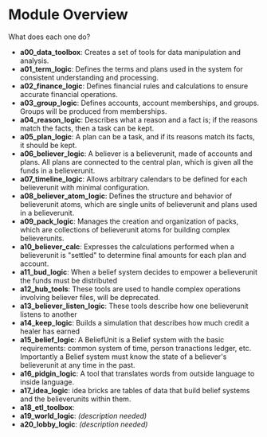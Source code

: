 # Module Overview

What does each one do?

- **a00_data_toolbox**: Creates a set of tools for data manipulation and analysis.
- **a01_term_logic**: Defines the terms and plans used in the system for consistent understanding and processing.
- **a02_finance_logic**: Defines financial rules and calculations to ensure accurate financial operations.
- **a03_group_logic**: Defines accounts, account memberships, and groups. Groups will be produced from memberships.
- **a04_reason_logic**: Describes what a reason and a fact is; if the reasons match the facts, then a task can be kept.
- **a05_plan_logic**: A plan can be a task, and if its reasons match its facts, it should be kept.
- **a06_believer_logic**: A believer is a believerunit, made of accounts and plans. All plans are connected to the central plan, which is given all the funds in a believerunit.
- **a07_timeline_logic**: Allows arbitrary calendars to be defined for each believerunit with minimal configuration.
- **a08_believer_atom_logic**: Defines the structure and behavior of believerunit atoms, which are single units of believerunit and plans used in a believerunit.
- **a09_pack_logic**: Manages the creation and organization of packs, which are collections of believerunit atoms for building complex believerunits.
- **a10_believer_calc**: Expresses the calculations performed when a believerunit is "settled" to determine final amounts for each plan and account.
- **a11_bud_logic**: When a belief system decides to empower a believerunit the funds must be distributed
- **a12_hub_tools**: These tools are used to handle complex operations involving believer files, will be deprecated.
- **a13_believer_listen_logic**: These tools describe how one believerunit listens to another
- **a14_keep_logic**: Builds a simulation that describes how much credit a healer has earned 
- **a15_belief_logic**: A BeliefUnit is a Belief system with the basic requirements: common system of time, person tranactions ledger, etc. Importantly a Belief system must know the state of a believer's believerunit at any time in the past. 
- **a16_pidgin_logic**: A tool that translates words from outside language to inside language.  
- **a17_idea_logic**: idea bricks are tables of data that build belief systems and the believerunits within them.
- **a18_etl_toolbox**: 
- **a19_world_logic**: *(description needed)*
- **a20_lobby_logic**: *(description needed)*